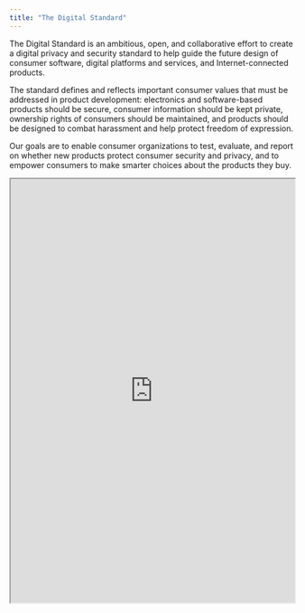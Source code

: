 ```yaml
---
title: "The Digital Standard"
---
```


The Digital Standard is an ambitious, open, and collaborative effort to create a digital privacy and security standard to help guide the future design of consumer software, digital platforms and services, and Internet-connected products.

The standard defines and reflects important consumer values that must be addressed in product development: electronics and software-based products should be secure, consumer information should be kept private, ownership rights of consumers should be maintained, and products should be designed to combat harassment and help protect freedom of expression.

Our goals are to enable consumer organizations to test, evaluate, and report on whether new products protect consumer security and privacy, and to empower consumers to make smarter choices about the products they buy.

<iframe height="750" width="100%" src="https://ewelton.github.io/ktest/wiki.html#The%20Digital%20Standard"></iframe>
